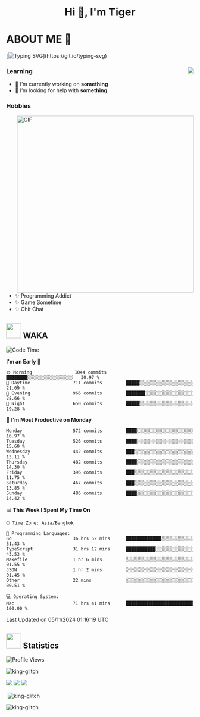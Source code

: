 <h1 align="center">Hi 👋, I'm Tiger</h1>




# ABOUT ME 💬

[![Typing SVG](https://readme-typing-svg.herokuapp.com?color=22F771&vCenter=true&lines=A+perssionate+developer+from+nowhere.)](https://git.io/typing-svg)

<div>
 <img align="right" src="https://spotify-github-profile.vercel.app/api/view?uid=12129734423&cover_image=false&theme=default&bar_color=22d016&bar_color_cover=true" />
 <h3>Learning</h3>
 
 <ul>
  <li>🔭 I’m currently working on <b>something</b></li>
  <li>🤝 I’m looking for help with <b>something</b></li>
 </ul>
 
</div>
<div>
 <h3>Hobbies</h3>
 <img align="right" height="475px"  alt="GIF" src="https://i.pinimg.com/originals/1f/b7/db/1fb7dbee557e5ed509f7517da8a84d58.gif" />
 <ul>
  <li>✨ Programming Addict</li>
  <li>✨ Game Sometime</li>
  <li>✨ Chit Chat</li>
 </ul>
 
</div>



## <img height="40" src="https://raw.githubusercontent.com/innng/innng/master/assets/kyubey.gif"/> WAKA

<!--START_SECTION:waka-->
![Code Time](http://img.shields.io/badge/Code%20Time-2%2C795%20hrs%2017%20mins-blue)

**I'm an Early 🐤** 

```text
🌞 Morning                1044 commits        ████████░░░░░░░░░░░░░░░░░   30.97 % 
🌆 Daytime                711 commits         █████░░░░░░░░░░░░░░░░░░░░   21.09 % 
🌃 Evening                966 commits         ███████░░░░░░░░░░░░░░░░░░   28.66 % 
🌙 Night                  650 commits         █████░░░░░░░░░░░░░░░░░░░░   19.28 % 
```
📅 **I'm Most Productive on Monday** 

```text
Monday                   572 commits         ████░░░░░░░░░░░░░░░░░░░░░   16.97 % 
Tuesday                  526 commits         ████░░░░░░░░░░░░░░░░░░░░░   15.60 % 
Wednesday                442 commits         ███░░░░░░░░░░░░░░░░░░░░░░   13.11 % 
Thursday                 482 commits         ████░░░░░░░░░░░░░░░░░░░░░   14.30 % 
Friday                   396 commits         ███░░░░░░░░░░░░░░░░░░░░░░   11.75 % 
Saturday                 467 commits         ███░░░░░░░░░░░░░░░░░░░░░░   13.85 % 
Sunday                   486 commits         ████░░░░░░░░░░░░░░░░░░░░░   14.42 % 
```


📊 **This Week I Spent My Time On** 

```text
🕑︎ Time Zone: Asia/Bangkok

💬 Programming Languages: 
Go                       36 hrs 52 mins      █████████████░░░░░░░░░░░░   51.43 % 
TypeScript               31 hrs 12 mins      ███████████░░░░░░░░░░░░░░   43.53 % 
Makefile                 1 hr 6 mins         ░░░░░░░░░░░░░░░░░░░░░░░░░   01.55 % 
JSON                     1 hr 2 mins         ░░░░░░░░░░░░░░░░░░░░░░░░░   01.45 % 
Other                    22 mins             ░░░░░░░░░░░░░░░░░░░░░░░░░   00.51 % 

💻 Operating System: 
Mac                      71 hrs 41 mins      █████████████████████████   100.00 % 
```


 Last Updated on 05/11/2024 01:16:19 UTC
<!--END_SECTION:waka-->
## <img height="40" src="https://raw.githubusercontent.com/innng/innng/master/assets/kyubey.gif"/> Statistics
![Profile Views](https://komarev.com/ghpvc/?username=king-glitch)  

<p align="left"> 
 <a href="https://github.com/ryo-ma/github-profile-trophy">
  <img src="https://github-profile-trophy.vercel.app/?username=king-glitch&theme=dracula" alt="king-glitch" />
 </a> </p>

![](https://github-profile-summary-cards.vercel.app/api/cards/profile-details?username=king-glitch&theme=dracula)
![](https://github-profile-summary-cards.vercel.app/api/cards/stats?username=king-glitch&theme=dracula) 
![](https://github-profile-summary-cards.vercel.app/api/cards/productive-time?username=king-glitch&theme=dracula)


<p>&nbsp;<img align="center" src="https://github-readme-stats.vercel.app/api?username=king-glitch&theme=dracula" alt="king-glitch" /></p>

<p><img align="center" src="https://github-readme-streak-stats.herokuapp.com/?user=king-glitch&theme=dracula" alt="king-glitch" /></p>

